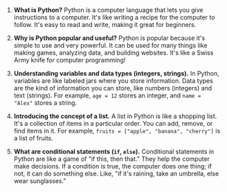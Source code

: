 1. **What is Python?**
   Python is a computer language that lets you give instructions to a computer. It's like writing a recipe for the computer to follow. It's easy to read and write, making it great for beginners.

2. **Why is Python popular and useful?**
   Python is popular because it's simple to use and very powerful. It can be used for many things like making games, analyzing data, and building websites. It's like a Swiss Army knife for computer programming!

3. **Understanding variables and data types (integers, strings).**
   In Python, variables are like labeled jars where you store information. Data types are the kind of information you can store, like numbers (integers) and text (strings). For example, `age = 12` stores an integer, and `name = "Alex"` stores a string.

4. **Introducing the concept of a list.**
   A list in Python is like a shopping list. It's a collection of items in a particular order. You can add, remove, or find items in it. For example, `fruits = ["apple", "banana", "cherry"]` is a list of fruits.

5. **What are conditional statements (`if`, `else`).**
   Conditional statements in Python are like a game of "if this, then that." They help the computer make decisions. If a condition is true, the computer does one thing; if not, it can do something else. Like, "if it's raining, take an umbrella, else wear sunglasses."